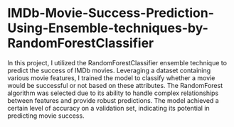 # IMDb-Movie-Success-Prediction-Using-Ensemble-techniques-by-RandomForestClassifier
In this project, I utilized the RandomForestClassifier ensemble technique to predict the success of IMDb movies. Leveraging a dataset containing various movie features, I trained the model to classify whether a movie would be successful or not based on these attributes. The RandomForest algorithm was selected due to its ability to handle complex relationships between features and provide robust predictions. The model achieved a certain level of accuracy on a validation set, indicating its potential in predicting movie success.

